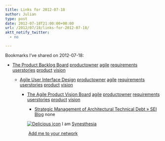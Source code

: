 ```yaml
---
title: Links for 2012-07-18
author: Julian
type: post
date: 2012-07-18T21:00:00+00:00
url: /2012/07/18/links-for-2012-07-18/
aktt_notify_twitter:
  - no

---
```

Bookmarks I&#8217;ve shared on 2012-07-18:

  * [The Product Backlog Board][1] 
    [productowner][2] [agile][3] [requirements][4] [userstories][5] [product][6] [vision][7] </li> 
    
      * [Agile User Interface Design][8] 
        [productowner][2] [agile][3] [requirements][4] [userstories][5] [product][6] [vision][7] </li> 
        
          * [The Agile Product Vision Board][9] 
            [agile][3] [productowner][2] [requirements][4] [userstories][5] [product][6] [vision][7] </li> 
            
              * [Strategic Management of Architectural Technical Debt &raquo; SEI Blog][10] 
                none</li> </ul> 
                
                <p class="deliciouslink">
                  <a href="http://del.icio.us/synesthesia" title="See all my bookmarks on del.icio.us"><img src="https://www.synesthesia.co.uk/images/deliciousicon.jpg" alt="Delicious icon" /></a>&nbsp;I am <a href="http://del.icio.us/synesthesia" title="See all my bookmarks on del.icio.us">Synesthesia</a>
                </p>
                
                <p class="deliciouslink">
                  <a href="http://del.icio.us/network?add=synesthesia" title="Add me to your del.icio.us network"><img src="https://www.synesthesia.co.uk/images/add.gif" alt="" /></a>&nbsp;<a href="http://del.icio.us/network?add=synesthesia" title="Add me to your del.icio.us network">Add me to your network</a>
                </p>

 [1]: http://www.romanpichler.com/blog/product-backlog/product-backlog-board/
 [2]: http://www.delicious.com/synesthesia/productowner
 [3]: http://www.delicious.com/synesthesia/agile
 [4]: http://www.delicious.com/synesthesia/requirements
 [5]: http://www.delicious.com/synesthesia/userstories
 [6]: http://www.delicious.com/synesthesia/product
 [7]: http://www.delicious.com/synesthesia/vision
 [8]: http://www.romanpichler.com/blog/agile-product-innovation/agile-user-interface-design/
 [9]: http://www.romanpichler.com/blog/agile-product-innovation/the-product-vision-board/
 [10]: http://blog.sei.cmu.edu/post.cfm/strategic-management-of-architectural-technical-debt